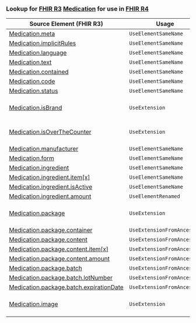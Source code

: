 ### Lookup for [FHIR R3](https://hl7.org/fhir/STU3/) [Medication](https://hl7.org/fhir/STU3/Medication.html) for use in [FHIR R4](https://hl7.org/fhir/R4/)

| Source Element (FHIR R3) | Usage | Target |
| -------------- | ----- | ------ |
| [Medication.meta](https://hl7.org/fhir/STU3/Medication.html#resource) | `UseElementSameName` | [Medication.meta](https://hl7.org/fhir/R4/Medication.html#resource) |
| [Medication.implicitRules](https://hl7.org/fhir/STU3/Medication.html#resource) | `UseElementSameName` | [Medication.implicitRules](https://hl7.org/fhir/R4/Medication.html#resource) |
| [Medication.language](https://hl7.org/fhir/STU3/Medication.html#resource) | `UseElementSameName` | [Medication.language](https://hl7.org/fhir/R4/Medication.html#resource) |
| [Medication.text](https://hl7.org/fhir/STU3/Medication.html#resource) | `UseElementSameName` | [Medication.text](https://hl7.org/fhir/R4/Medication.html#resource) |
| [Medication.contained](https://hl7.org/fhir/STU3/Medication.html#resource) | `UseElementSameName` | [Medication.contained](https://hl7.org/fhir/R4/Medication.html#resource) |
| [Medication.code](https://hl7.org/fhir/STU3/Medication.html#resource) | `UseElementSameName` | [Medication.code](https://hl7.org/fhir/R4/Medication.html#resource) |
| [Medication.status](https://hl7.org/fhir/STU3/Medication.html#resource) | `UseElementSameName` | [Medication.status](https://hl7.org/fhir/R4/Medication.html#resource) |
| [Medication.isBrand](https://hl7.org/fhir/STU3/Medication.html#resource) | `UseExtension` | [http://hl7.org/fhir/3.0/StructureDefinition/extension-Medication.isBrand](StructureDefinition-ext-R3-Medication.isBrand.html) |
| [Medication.isOverTheCounter](https://hl7.org/fhir/STU3/Medication.html#resource) | `UseExtension` | [http://hl7.org/fhir/3.0/StructureDefinition/extension-Medication.isOverTheCounter](StructureDefinition-ext-R3-Medication.isOverTheCounter.html) |
| [Medication.manufacturer](https://hl7.org/fhir/STU3/Medication.html#resource) | `UseElementSameName` | [Medication.manufacturer](https://hl7.org/fhir/R4/Medication.html#resource) |
| [Medication.form](https://hl7.org/fhir/STU3/Medication.html#resource) | `UseElementSameName` | [Medication.form](https://hl7.org/fhir/R4/Medication.html#resource) |
| [Medication.ingredient](https://hl7.org/fhir/STU3/Medication.html#resource) | `UseElementSameName` | [Medication.ingredient](https://hl7.org/fhir/R4/Medication.html#resource) |
| [Medication.ingredient.item[x]](https://hl7.org/fhir/STU3/Medication.html#resource) | `UseElementSameName` | [Medication.ingredient.item[x]](https://hl7.org/fhir/R4/Medication.html#resource) |
| [Medication.ingredient.isActive](https://hl7.org/fhir/STU3/Medication.html#resource) | `UseElementSameName` | [Medication.ingredient.isActive](https://hl7.org/fhir/R4/Medication.html#resource) |
| [Medication.ingredient.amount](https://hl7.org/fhir/STU3/Medication.html#resource) | `UseElementRenamed` | [Medication.ingredient.strength](https://hl7.org/fhir/R4/Medication.html#resource) |
| [Medication.package](https://hl7.org/fhir/STU3/Medication.html#resource) | `UseExtension` | [http://hl7.org/fhir/3.0/StructureDefinition/extension-Medication.package](StructureDefinition-ext-R3-Medication.package.html) |
| [Medication.package.container](https://hl7.org/fhir/STU3/Medication.html#resource) | `UseExtensionFromAncestor` | - |
| [Medication.package.content](https://hl7.org/fhir/STU3/Medication.html#resource) | `UseExtensionFromAncestor` | - |
| [Medication.package.content.item[x]](https://hl7.org/fhir/STU3/Medication.html#resource) | `UseExtensionFromAncestor` | - |
| [Medication.package.content.amount](https://hl7.org/fhir/STU3/Medication.html#resource) | `UseExtensionFromAncestor` | - |
| [Medication.package.batch](https://hl7.org/fhir/STU3/Medication.html#resource) | `UseExtensionFromAncestor` | - |
| [Medication.package.batch.lotNumber](https://hl7.org/fhir/STU3/Medication.html#resource) | `UseExtensionFromAncestor` | - |
| [Medication.package.batch.expirationDate](https://hl7.org/fhir/STU3/Medication.html#resource) | `UseExtensionFromAncestor` | - |
| [Medication.image](https://hl7.org/fhir/STU3/Medication.html#resource) | `UseExtension` | [http://hl7.org/fhir/3.0/StructureDefinition/extension-Medication.image](StructureDefinition-ext-R3-Medication.image.html) |
